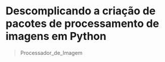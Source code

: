 # Descomplicando a criação de pacotes de processamento de imagens em Python

>Processador_de_Imagem
